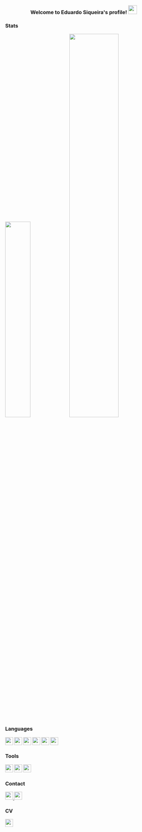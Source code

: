 <h3 align="center">
  Welcome to Eduardo Siqueira's profile!
  <img src="https://media.giphy.com/media/hvRJCLFzcasrR4ia7z/giphy.gif" width="28">
</h3>



### Stats
<div>
  <img width="40%" src="https://github-readme-stats.vercel.app/api?username=devsiqueira92&count_private=true&show_icons=true&theme=dark">
  <img width="56%" src="https://github-readme-stats.vercel.app/api/top-langs/?username=devsiqueira92&count_private=true&show_icons=true&theme=dark">
</div>
  



### Languages

<div>  
  <img height="25" src="https://cdn.jsdelivr.net/gh/devicons/devicon/icons/javascript/javascript-original.svg" />
  <img height="25" src="https://cdn.jsdelivr.net/gh/devicons/devicon/icons/typescript/typescript-original.svg" />
  <img height="25" src="https://cdn.jsdelivr.net/gh/devicons/devicon/icons/dotnetcore/dotnetcore-original.svg" />
  <img height="25" src="https://cdn.jsdelivr.net/gh/devicons/devicon/icons/csharp/csharp-original.svg" />
  <img height="25" src="https://cdn.jsdelivr.net/gh/devicons/devicon/icons/microsoftsqlserver/microsoftsqlserver-plain.svg" />
  <img height="25" src="https://cdn.jsdelivr.net/gh/devicons/devicon/icons/mysql/mysql-original.svg" />
</div>

### Tools

<div>  
  <img height="25" src="https://img.shields.io/badge/microsoft%20azure-0089D6?style=for-the-badge&logo=microsoft-azure&logoColor=white" />
  <img height="25" src="https://img.shields.io/badge/Visual_Studio-5C2D91?style=for-the-badge&logo=visual%20studio&logoColor=white" />
  <img height="25" src="https://img.shields.io/badge/Visual_Studio_Code-0078D4?style=for-the-badge&logo=visual%20studio%20code&logoColor=white" />
</div>


  
### Contact
<a href="https://www.linkedin.com/in/duusiqueira92/" target="_blank">
  <img height="25" src="https://img.shields.io/badge/LinkedIn-0077B5?style=for-the-badge&logo=linkedin&logoColor=white">
</a>

<a href="mailto:dev.siqueira92@outlook.com">
  <img height="25" src="https://img.shields.io/badge/Microsoft_Outlook-0078D4?style=for-the-badge&logo=microsoft-outlook&logoColor=white">
</a>

  
### CV
<a href="https://www.figma.com/file/gIK4R0fYev7DLwQOgGBzLq/CV-Eduardo-Siqueira?node-id=0%3A1">
  <img height="25" src="https://img.shields.io/badge/Figma-F24E1E?style=for-the-badge&logo=figma&logoColor=white">
</a>
